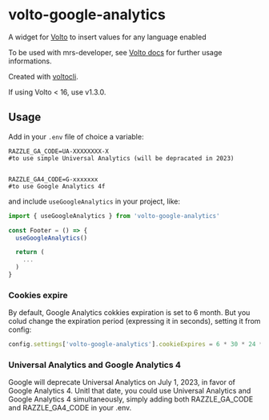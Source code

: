 # volto-google-analytics

A widget for [Volto](https://github.com/plone/volto) to insert values for any language enabled

To be used with mrs-developer, see [Volto docs](https://docs.voltocms.com/customizing/add-ons/) for further usage informations.

Created with [voltocli](https://github.com/nzambello/voltocli).

If using Volto < 16, use v1.3.0.

## Usage

Add in your `.env` file of choice a variable:

```
RAZZLE_GA_CODE=UA-XXXXXXXX-X
#to use simple Universal Analytics (will be depracated in 2023)


RAZZLE_GA4_CODE=G-xxxxxxx
#to use Google Analytics 4f
```

and include `useGoogleAnalytics` in your project, like:

```jsx
import { useGoogleAnalytics } from 'volto-google-analytics'

const Footer = () => {
  useGoogleAnalytics()

  return (
    ...
  )
}
```

### Cookies expire

By default, Google Analytics cokkies expiration is set to 6 month.
But you colud change the expiration period (expressing it in seconds), setting it from config:

```jsx
config.settings['volto-google-analytics'].cookieExpires = 6 * 30 * 24 * 60 * 60; // in seconds. Default: 6 month
```

### Universal Analytics and Google Analytics 4

Google will deprecate Universal Analytics on July 1, 2023, in favor of Google Analytics 4.
Unitl that date, you could use Universal Analytics and Google Analytics 4 simultaneously, simply adding both
RAZZLE_GA_CODE
and
RAZZLE_GA4_CODE
in your .env.
